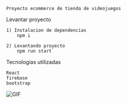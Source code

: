     Proyecto ecommerce de tienda de videojuegos


Levantar proyecto
    
    1) Instalacion de dependencias
        npm i

    2) Levantando proyecto 
        npm run start

Tecnologias utilizadas

    React
    firebase
    bootstrap
    
![GIF](https://user-images.githubusercontent.com/54158552/193196491-c16c1576-a259-4b3b-81ca-00e84bdd774d.gif)
